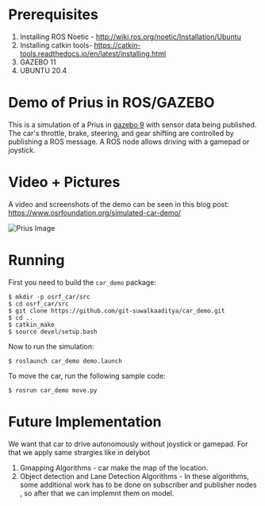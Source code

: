 # Prerequisites
1. Installing ROS Noetic - http://wiki.ros.org/noetic/Installation/Ubuntu
2. Installing catkin tools- https://catkin-tools.readthedocs.io/en/latest/installing.html
3. GAZEBO 11
4. UBUNTU 20.4



# Demo of Prius in ROS/GAZEBO

This is a simulation of a Prius in [gazebo 9](http://gazebosim.org) with sensor data being published.
The car's throttle, brake, steering, and gear shifting are controlled by publishing a ROS message.
A ROS node allows driving with a gamepad or joystick.

# Video + Pictures

A video and screenshots of the demo can be seen in this blog post: https://www.osrfoundation.org/simulated-car-demo/

![Prius Image](https://www.osrfoundation.org/wordpress2/wp-content/uploads/2017/06/prius_roundabout_exit.png)






# Running

First you need to build the ```car_demo``` package:
```
$ mkdir -p osrf_car/src
$ cd osrf_car/src
$ git clone https://github.com/git-suwalkaaditya/car_demo.git
$ cd ..
$ catkin_make
$ source devel/setup.bash
```
Now to run the simulation:

```
$ roslaunch car_demo demo.launch
```

To move the car, run the following sample code:
```
$ rosrun car_demo move.py
```
# Future Implementation
We want that car to drive autonomously without joystick or gamepad.
For that we apply same strargies like  in delybot
1. Gmapping Algorithms - car make the map of the location.
2. Object detection and Lane Detection Algorithms - In these algorithms, some additional  work has to be done on subscriber and publisher nodes , so after that we can implemnt them on  model.
